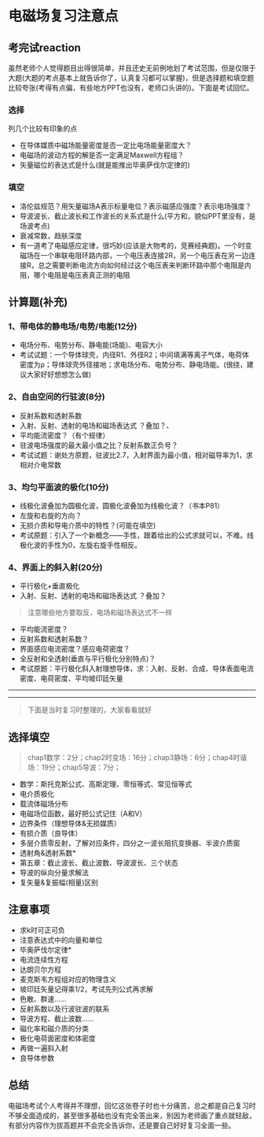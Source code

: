 # 电磁场复习注意点

## 考完试reaction

虽然老师个人觉得题目出得很简单，并且还史无前例地划了考试范围，但是仅限于大题(大题的考点基本上就告诉你了，认真复习都可以掌握)，但是选择题和填空题比较夸张(考得有点偏，有些地方PPT也没有，老师口头讲的)。下面是考试回忆。

### 选择

列几个比较有印象的点

- 在导体媒质中磁场能量密度是否一定比电场能量密度大？
- 电磁场的波动方程的解是否一定满足Maxwell方程组？
- 矢量磁位的表达式是什么(就是能推出毕奥萨伐尔定律的)

### 填空

- 洛伦兹规范？用矢量磁场A表示标量电位？表示磁感应强度？表示电场强度？
- 导波波长、截止波长和工作波长的关系式是什么(平方和，貌似PPT里没有，是场波考点)
- 衰减常数，趋肤深度
- 有一道考了电磁感应定律，很巧妙(应该是大物考的，竞赛经典题)。一个时变磁场在一个串联电阻环路内部，一个电压表连接2R，另一个电压表在另一边连接R，总之需要判断电流方向如何经过这个电压表来判断环路中那个电阻是内阻，哪个电阻是电压表真正测的电阻


## 计算题(补充)

### 1、带电体的静电场/电势/电能(12分)

- 电场分布、电势分布、静电能(场能)、电容大小
- 考试试题：一个导体球壳，内径R1、外径R2；中间填满等离子气体，电荷体密度为ρ；导体球壳外径接地；求电场分布、电势分布、静电场能。(很绕，建议大家好好想想怎么做)

### 2、自由空间的行驻波(8分)

- 反射系数和透射系数
- 入射、反射、透射的电场和磁场表达式 ？叠加？、
- 平均能流密度？（有个规律）
- 驻波电场强度的最大最小值之比？反射系数正负号？
- 考试试题：谢处方原题，驻波比2.7，入射界面为最小值，相对磁导率为1，求相对介电常数

### 3、均匀平面波的极化(10分)

- 线极化波叠加为圆极化波，圆极化波叠加为线极化波？（书本P81）
- 左旋和右旋的方向？
- 无损介质和导电介质中的特性？(可能在填空)
- 考试原题：引入了一个新概念——手性，跟着给出的公式求就可以，不难。线极化波的手性为0，左旋右旋手性相反。

### 4、界面上的斜入射(20分)

- 平行极化+垂直极化
- 入射、反射、透射的电场和磁场表达式 ？叠加？

> 注意哪些地方要取反，电场和磁场表达式不一样

- 平均能流密度？
- 反射系数和透射系数？
- 界面感应电流密度？感应电荷密度？
- 全反射和全透射(垂直与平行极化分别特点)？
- 考试原题：平行极化斜入射理想导体，求：入射、反射、合成、导体表面电流密度、电荷密度、平均坡印廷矢量

---

---

> 下面是当时复习时整理的，大家看看就好

## 选择填空

> chap1数学：2分；chap2时变场：16分；chap3静场：6分；chap4时谐场：19分；chap5导波：7分；

- 数学：斯托克斯公式、高斯定理、零恒等式、常见恒等式
- 电介质极化
- 载流体磁场分布
- 电磁场位函数，最好把公式记住（A和V）
- 边界条件（理想导体&无损媒质）
- 有损介质（良导体）
- 多层介质零反射，了解对应条件，四分之一波长阻抗变换器、半波介质窗
- 透射角&透射系数*
- 第五章：截止波长、截止波数、导波波长、三个状态
- 导波的纵向分量求解法
- 复矢量&复振幅(相量)区别

## 注意事项

- 求k时可正可负
- 注意表达式中的向量和单位
- 毕奥萨伐尔定律*
- 电流连续性方程
- 达朗贝尔方程
- 麦克斯韦方程组对应的物理含义
- 坡印廷矢量记得乘1/2，考试先列公式再求解
- 色散、群速……
- 反射系数以及行波驻波的联系
- 导波方程、截止波数……
- 磁化率和磁介质的分类
- 极化电荷面密度和体密度
- 再做一遍斜入射
- 良导体参数

## 总结

电磁场考试个人考得并不理想，回忆这张卷子时也十分痛苦，总之都是自己复习时不够全面造成的，甚至很多基础也没有完全答出来，别因为老师画了重点就轻敌，有部分内容作为拔高题并不会完全告诉你，还是要自己好好复习全面一些。
